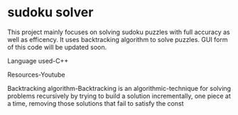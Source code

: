 
# sudoku solver

This project mainly focuses on solving sudoku puzzles with full accuracy as well as efficency. It uses backtracking algorithm to solve puzzles. GUI form of this code will be updated soon.

Language used-C++

Resources-Youtube

Backtracking algorithm-Backtracking is an algorithmic-technique for solving problems recursively by trying to build a solution incrementally, one piece at a time, removing those solutions that fail to satisfy the const

